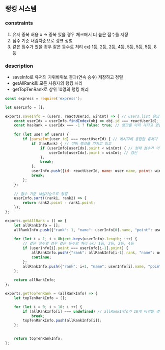 ## 랭킹 시스템

### constraints
1. 유저 중복 허용 x -> 중복 있을 경우 체크해서 더 높은 점수를 저장
2. 점수 기준 내림차순으로 랭크 정렬
3. 같은 점수가 있을 경우 같은 등수로 처리 ex) 1등, 2등, 2등, 4등, 5등, 5등, 5등, 8등

### description
* saveInfo로 유저의 가위바위보 결과(연속 승수) 저장하고 정렬
* getAllRank로 모든 사용자의 랭킹 처리
* getTopTenRank로 상위 10명의 랭킹 처리

```js
const express = require('express');

let userInfo = [];

exports.saveInfo = (users, reactUserId, winCnt) => { // users.list 응답 객체, 응답 사용자 id, 연속 승수  
	const userIdx = userInfo.findIndex(obj => obj.id === reactUserId);
	const hasRank = userIdx === -1 ? false: true; // 랭크를 이미 가지고 있는지 여부
	
	for (let user of users) {
		if (parseInt(user.id) === reactUserId) { // 메시지에 응답한 유저가 유저 목록에 있는 유저일 경우
			if (hasRank) { // 이미 랭크를 가지고 있고 
				if (userInfo[userIdx].point < winCnt) { // 현재 점수가 이전 점수보다 높다면
					userInfo[userIdx].point = winCnt; // 갱신
				};
				break;
			};
			userInfo.push({id: reactUserId, name: user.name, point: winCnt});
			break;
		};
	};
	
	// 점수 기준 내림차순으로 정렬
	userInfo.sort((rank1, rank2) => {
		return rank2.point - rank1.point;
	});
};

exports.getAllRank = () => {
	let allRankInfo = [];
	allRankInfo.push({"rank": 1, "name": userInfo[0].name, "point": userInfo[0].point});
	
	for (let i = 1; i < Object.keys(userInfo).length; i++) {
		// 같은 점수일 경우 같은 등수로 처리 ex) 1등, 2등, 2등, 4등
		if (userInfo[i].point === userInfo[i-1].point) {
			allRankInfo.push({"rank": allRankInfo[i-1].rank, "name": userInfo[i].name, "point": userInfo[i].point});
			continue;
		};
		allRankInfo.push({"rank": i+1, "name": userInfo[i].name, "point": userInfo[i].point});
	};
	
	return allRankInfo;
};

exports.getTopTenRank = (allRankInfo) => {
	let topTenRankInfo = [];

	for (let i = 0; i < 10; i ++) {
		if (allRankInfo[i] === undefined) // allRankInfo가 10개 미만일 경우
			break;
		topTenRankInfo.push(allRankInfo[i]);
	};	
	

	return topTenRankInfo;
};
```
